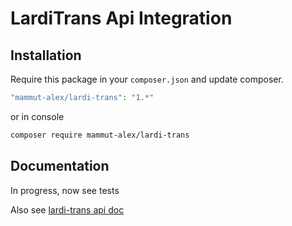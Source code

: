 # LardiTrans Api Integration

## Installation
Require this package in your `composer.json` and update composer.

```php
"mammut-alex/lardi-trans": "1.*"
```
or in console

```bash
composer require mammut-alex/lardi-trans
```
## Documentation
In progress, now see tests 

Also see [lardi-trans api doc](http://api.lardi-trans.com/reference)